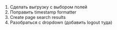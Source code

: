 1. Сделать выгрузку с выбором полей
2. Поправить timestamp formatter
3. Create page search results
4. Разобраться с dropdown (добавить logout туда)

